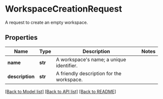 # WorkspaceCreationRequest

A request to create an empty workspace.

## Properties
Name | Type | Description | Notes
------------ | ------------- | ------------- | -------------
**name** | **str** | A workspace&#39;s name; a unique identifier. | 
**description** | **str** | A friendly description for the workspace. | 

[[Back to Model list]](../README.md#documentation-for-models) [[Back to API list]](../README.md#documentation-for-api-endpoints) [[Back to README]](../README.md)


